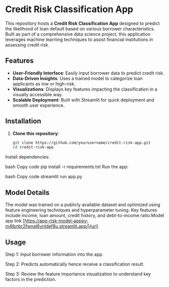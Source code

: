 # **Credit Risk Classification App**
This repository hosts a **Credit Risk Classification App** designed to predict the likelihood of loan default based on various borrower characteristics. 
Built as part of a comprehensive data science project, this application leverages machine learning techniques to assist financial institutions in assessing credit risk.

## Features
- **User-Friendly Interface**: Easily input borrower data to predict credit risk.
- **Data-Driven Insights**: Uses a trained model to categorize loan applicants as low or high-risk.
- **Visualizations**: Displays key features impacting the classification in a visually accessible way.
- **Scalable Deployment**: Built with Streamlit for quick deployment and smooth user experience.

## Installation

1. **Clone this repository**:
   ```bash
   git clone https://github.com/yourusername/credit-risk-app.git
   cd credit-risk-app
Install dependencies:

bash
Copy code
pip install -r requirements.txt
Run the app:

bash
Copy code
streamlit run app.py

## **Model Details**
The model was trained on a publicly available dataset and optimized using feature engineering techniques and hyperparameter tuning.
Key features include income, loan amount, credit history, and debt-to-income ratio.Model app link [https://app-risk-model-apppy-m4lbnbr2fwnal6ynldef8u.streamlit.app/](url)

## **Usage**
Step 1: Input borrower information into the app.

Step 2: Predicts automatically hence receive a classification result.

Step 3: Review the feature importance visualization to understand key factors in the prediction.
